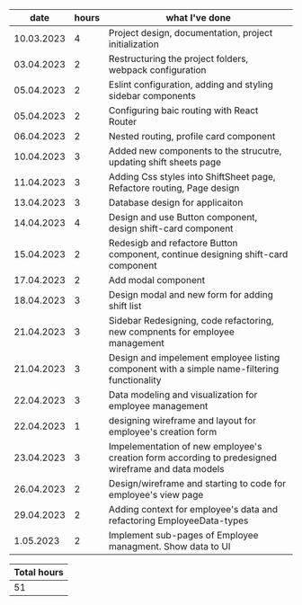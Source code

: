 | date  |  hours |  what I've done |
|---|---|---|
|10.03.2023  | 4 |  Project design, documentation, project initialization |
|03.04.2023  | 2 |  Restructuring the project folders, webpack configuration |
|05.04.2023  | 2 |  Eslint configuration, adding and styling sidebar components |
|05.04.2023  | 2 |  Configuring baic routing with React Router |
|06.04.2023  | 2 |  Nested routing, profile card component |
|10.04.2023  | 3 |  Added new components to the strucutre, updating shift sheets page |
|11.04.2023  | 3 |  Adding Css styles into ShiftSheet page, Refactore routing, Page design |
|13.04.2023  | 3 |  Database design for applicaiton|
|14.04.2023  | 4 |  Design and use Button component, design shift-card component|
|15.04.2023  | 2 |  Redesigb and refactore Button component, continue designing shift-card component|
|17.04.2023  | 2 |  Add modal component |
|18.04.2023  | 3 |  Design modal and new form for adding shift list |
|21.04.2023  | 3 |  Sidebar Redesigning, code refactoring, new compnents for employee management|
|21.04.2023  | 3 |  Design and impelement employee listing component with a simple name-filtering functionality|
|22.04.2023  | 3 |  Data modeling and visualization for employee management|
|22.04.2023  | 1 |  designing wireframe and layout for employee's creation form|
|23.04.2023  | 3 |  Impelementation of new employee's creation form according to predesigned wireframe and data models|
|26.04.2023  | 2 |  Design/wireframe and starting to code for employee's view page|
|29.04.2023  | 2 |  Adding context for employee's data and refactoring EmployeeData-types|
|1.05.2023  | 2 |  Implement sub-pages of Employee managment. Show data to UI|


| Total hours |
|-------------|
|     51    |